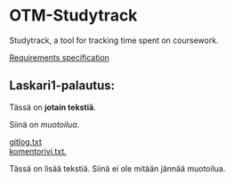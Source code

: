﻿# OTM-Studytrack

Studytrack, a tool for tracking time spent on coursework.

[Requirements specification](https://github.com/elucca/OTM-Studytrack/blob/master/documentation/software%20requirements%20specification.md)

## Laskari1-palautus:


Tässä on **jotain tekstiä**. 

Siinä on *muotoilua*.

[gitlog.txt](https://github.com/elucca/OTM-Studytrack/blob/master/laskarit/viikko1/gitlog.txt)<br/>
[komentorivi.txt.](https://github.com/elucca/OTM-Studytrack/blob/master/laskarit/viikko1/komentorivi.txt)

Tässä on lisää tekstiä. Siinä ei ole mitään jännää muotoilua.
